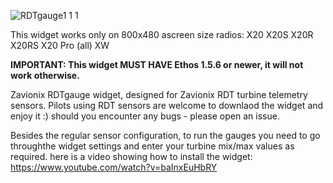 ![RDTgauge1 1 1](https://github.com/i3dm/Zavionix/assets/8968780/a5de6bc9-6ffe-4333-a45d-4f2bf487fbd0)

This widget works only on 800x480 ascreen size  radios:
X20
X20S
X20R
X20RS
X20 Pro (all)
XW

**IMPORTANT: This widget MUST HAVE Ethos 1.5.6 or newer, it will not work otherwise.**

Zavionix RDTgauge widget, designed for Zavionix RDT turbine telemetry sensors.
Pilots using RDT sensors are welcome to downlaod the widget and enjoy it :)
should you encounter any bugs - please open an issue.

Besides the regular sensor configuration, to run the gauges you need to go throughthe widget settings and enter your turbine mix/max values as required.
here is a video showing how to install the widget:
https://www.youtube.com/watch?v=baInxEuHbRY

